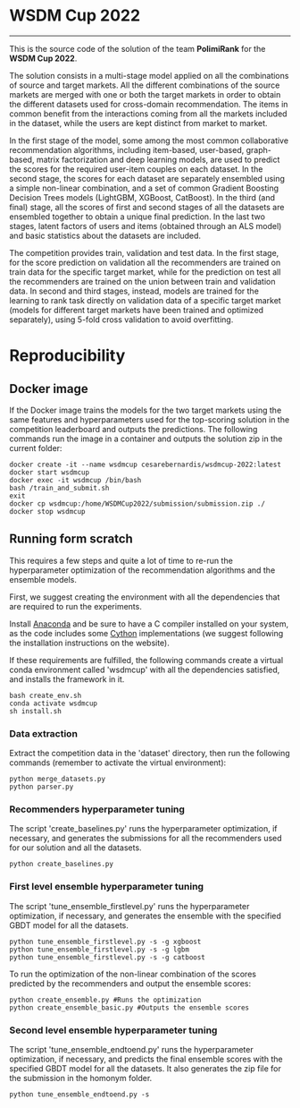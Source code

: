 # WSDM Cup 2022

---

This is the source code of the solution of the team **PolimiRank** for the **WSDM Cup 2022**.

The solution consists in a multi-stage model applied on all the combinations of source and target markets.
All the different combinations of the source markets are merged with one or both the target markets in order to obtain the different datasets used for cross-domain recommendation. 
The items in common benefit from the interactions coming from all the markets included in the dataset, while the users are kept distinct from market to market.

In the first stage of the model, some among the most common collaborative recommendation algorithms, including item-based, user-based, graph-based, matrix factorization and deep learning models, are used to predict the scores for the required user-item couples on each dataset.
In the second stage, the scores for each dataset are separately ensembled using a simple non-linear combination, and a set of common Gradient Boosting Decision Trees models (LightGBM, XGBoost, CatBoost).
In the third (and final) stage, all the scores of first and second stages of all the datasets are ensembled together to obtain a unique final prediction.
In the last two stages, latent factors of users and items (obtained through an ALS model) and basic statistics about the datasets are included.

The competition provides train, validation and test data.
In the first stage, for the score prediction on validation all the recommenders are trained on train data for the specific target market, while for the prediction on test all the recommenders are trained on the union between train and validation data.
In second and third stages, instead, models are trained for the learning to rank task directly on validation data of a specific target market (models for different target markets have been trained and optimized separately), using 5-fold cross validation to avoid overfitting.


# Reproducibility

## Docker image

If the Docker image trains the models for the two target markets using the same features and 
hyperparameters used for the top-scoring solution in the competition leaderboard and outputs the predictions.
The following commands run the image in a container and outputs the solution zip in the current folder:

```console
docker create -it --name wsdmcup cesarebernardis/wsdmcup-2022:latest
docker start wsdmcup
docker exec -it wsdmcup /bin/bash
bash /train_and_submit.sh
exit
docker cp wsdmcup:/home/WSDMCup2022/submission/submission.zip ./
docker stop wsdmcup
```

## Running form scratch

This requires a few steps and quite a lot of time to re-run the hyperparameter optimization 
of the recommendation algorithms and the ensemble models. 

First, we suggest creating the environment with all the dependencies that are required to run the experiments.

Install [Anaconda](https://www.anaconda.com/products/individual) and be sure to have a C
compiler installed on your system, as the code includes some [Cython](https://cython.readthedocs.io/en/latest/index.html)
implementations (we suggest following the installation instructions on the website).

If these requirements are fulfilled, the following commands create a virtual conda environment called 'wsdmcup' 
with all the dependencies satisfied, and installs the framework in it.

```console
bash create_env.sh
conda activate wsdmcup
sh install.sh
```

### Data extraction

Extract the competition data in the 'dataset' directory, then run the following commands (remember to activate the virtual environment):

```console
python merge_datasets.py
python parser.py
```

### Recommenders hyperparameter tuning

The script 'create_baselines.py' runs the hyperparameter optimization, if necessary, and generates the
submissions for all the recommenders used for our solution and all the datasets.

```console
python create_baselines.py
```


### First level ensemble hyperparameter tuning

The script 'tune_ensemble_firstlevel.py' runs the hyperparameter optimization, if necessary, and generates the
ensemble with the specified GBDT model for all the datasets.

```console
python tune_ensemble_firstlevel.py -s -g xgboost
python tune_ensemble_firstlevel.py -s -g lgbm
python tune_ensemble_firstlevel.py -s -g catboost
```

To run the optimization of the non-linear combination of the scores predicted by the recommenders and output the ensemble scores:

```console
python create_ensemble.py #Runs the optimization
python create_ensemble_basic.py #Outputs the ensemble scores
```


### Second level ensemble hyperparameter tuning

The script 'tune_ensemble_endtoend.py' runs the hyperparameter optimization, if necessary, and predicts the
final ensemble scores with the specified GBDT model for all the datasets.
It also generates the zip file for the submission in the homonym folder.

```console
python tune_ensemble_endtoend.py -s 
```


